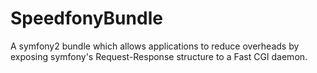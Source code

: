 # SpeedfonyBundle

A symfony2 bundle which allows applications to reduce overheads by exposing symfony's Request-Response structure to a Fast CGI daemon.
